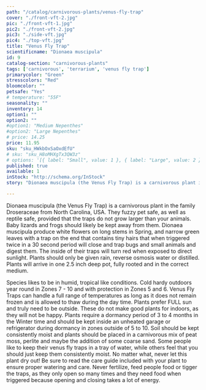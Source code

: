 ```yaml
---
path: "/catalog/carnivorous-plants/venus-fly-trap"
cover: "./front-vft-2.jpg"
pic: "./front-vft-1.jpg"
pic2: "./front-vft-2.jpg"
pic3: "./side-vft.jpg"
pic4: "./top-vft.jpg"
title: "Venus Fly Trap"
scientificname: "Dionaea muscipula"
id: 9 
catalog-section: "carnivorous-plants"
tags: ['carnivorous', 'terrarium', 'venus fly trap']
primarycolor: "Green"
stresscolors: "Red"
bloomcolor: ""
petsafe: "Yes"
# temperature: "55F"
seasonality: ""
inventory: 14
option1: ""
option2: ""
#option1: "Medium Nepenthes"
#option2: "Large Nepenthes"
# price: 14.25
price: 11.95
sku: "sku_HWkbOxSaOxdEfU"
# sku: "sku_H8oMHXgTx3QW3z"
# options: '[{ label: "Small", value: 1 }, { label: "Large", value: 2 }]'
published: true
available: 1
inStock: "http://schema.org/InStock"
story: "Dionaea muscipula (the Venus Fly Trap) is a carnivorous plant in the family Droseraceae from North Carolina, USA."

---
```

Dionaea muscipula (the Venus Fly Trap) is a carnivorous plant in the family Droseraceae from North Carolina, USA. They fuzzy pet safe, as well as reptile safe, provided that the traps do not grow larger than your animals. Baby lizards and frogs should likely be kept away from them. Dionaea muscipula produce white flowers on long stems in Spring, and narrow green leaves with a trap on the end that contains tiny hairs that when triggered twice in a 30 second period will close and trap bugs and small animals and digest them. The inside of their traps will turn red when exposed to direct sunlight. Plants should only be given rain, reverse osmosis water or distilled. Plants will arrive in one 2.5 inch deep pot, fully rooted and in the correct medium.

Species likes to be in humid, tropical like conditions. Cold hardy outdoors year round in Zones 7 - 10 and with protection in Zones 5 and 6. Venus Fly Traps can handle a full range of temperatures as long as it does not remain frozen and is allowed to thaw during the day time. Plants prefer FULL sun and truly need to be outside. These do not make good plants for indoors, as they will not be happy. Plants require a dormancy period of 3 to 4 months in the Winter time and should be kept inside an unheated garage or refrigerator during dormancy in zones outside of 5 to 10. Soil should be kept consistently moist and plants should be placed in a carnivorous mix of peat moss, perlite and maybe the addition of some coarse sand. Some people like to keep their venus fly traps in a tray of water, while others feel that you should just keep them consistently moist. No matter what, never let this plant dry out! Be sure to read the care guide included with your plant to ensure proper watering and care. Never fertilize, feed people food or tigger the traps, as they only open so many times and they need food when triggered because opening and closing takes a lot of energy. 

